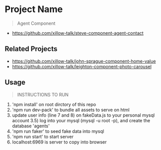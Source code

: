 # Project Name

> Agent Component
 - https://github.com/xillow-talk/steve-component-agent-contact

## Related Projects

  - https://github.com/xillow-talk/john-sprague-component-home-value
  - https://github.com/xillow-talk/leighton-component-photo-carousel

## Usage

> INSTRUCTIONS TO RUN

1) 'npm install' on root dirctory of this repo
2) 'npm run dev-pack' to bundle all assets to serve on html
3) update user info (line 7 and 8) on fakeData.js to your personal mysql account
3.5) log into your mysql (mysql -u root -p), and create the database 'agents'
4) 'npm run faker' to seed fake data into mysql
5) 'npm run start' to start server
6) localhost:6969 is server to copy into browser



